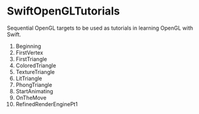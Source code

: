 # SwiftOpenGLTutorials
Sequential OpenGL targets to be used as tutorials in learning OpenGL with Swift.

01. Beginning
02. FirstVertex
03. FirstTriangle
04. ColoredTriangle
05. TextureTriangle
06. LitTriangle
07. PhongTriangle
08. StartAnimating
09. OnTheMove
10. RefinedRenderEnginePt1
